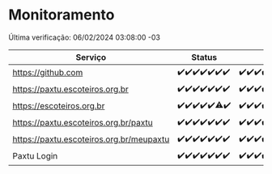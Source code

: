 # Monitoramento

Última verificação: 06/02/2024 03:08:00 -03

|Serviço|Status|Últimas 24h|
|---|---|---|
|https://github.com|<span title="2024-01-30: OK=24">✔️</span><span title="2024-01-31: OK=24">✔️</span><span title="2024-02-01: OK=24">✔️</span><span title="2024-02-02: OK=24">✔️</span><span title="2024-02-03: OK=24">✔️</span><span title="2024-02-04: OK=24">✔️</span><span title="2024-02-05: OK=6">✔️</span>|<span title="05/02/2024 03:08:00 -03 : 200">✔️</span><span title="05/02/2024 04:07:00 -03 : 200">✔️</span><span title="05/02/2024 05:08:00 -03 : 200">✔️</span><span title="05/02/2024 06:06:00 -03 : 200">✔️</span><span title="05/02/2024 07:07:00 -03 : 200">✔️</span><span title="05/02/2024 08:03:00 -03 : 200">✔️</span><span title="05/02/2024 09:10:00 -03 : 200">✔️</span><span title="05/02/2024 10:05:00 -03 : 200">✔️</span><span title="05/02/2024 11:05:00 -03 : 200">✔️</span><span title="05/02/2024 12:06:00 -03 : 200">✔️</span><span title="05/02/2024 13:07:00 -03 : 200">✔️</span><span title="05/02/2024 14:06:00 -03 : 200">✔️</span><span title="05/02/2024 15:07:00 -03 : 200">✔️</span><span title="05/02/2024 16:04:00 -03 : 200">✔️</span><span title="05/02/2024 17:07:00 -03 : 200">✔️</span><span title="05/02/2024 18:04:00 -03 : 200">✔️</span><span title="05/02/2024 19:06:00 -03 : 200">✔️</span><span title="05/02/2024 20:06:00 -03 : 200">✔️</span><span title="05/02/2024 21:29:00 -03 : 200">✔️</span><span title="05/02/2024 22:38:00 -03 : 200">✔️</span><span title="05/02/2024 23:13:00 -03 : 200">✔️</span><span title="06/02/2024 00:07:00 -03 : 200">✔️</span><span title="06/02/2024 01:07:00 -03 : 200">✔️</span><span title="06/02/2024 02:05:00 -03 : 200">✔️</span><span title="06/02/2024 03:08:00 -03 : 200">✔️</span>|
|https://paxtu.escoteiros.org.br|<span title="2024-01-30: OK=24">✔️</span><span title="2024-01-31: OK=24">✔️</span><span title="2024-02-01: OK=24">✔️</span><span title="2024-02-02: OK=24">✔️</span><span title="2024-02-03: OK=24">✔️</span><span title="2024-02-04: OK=24">✔️</span><span title="2024-02-05: OK=6">✔️</span>|<span title="05/02/2024 03:08:00 -03 : 200">✔️</span><span title="05/02/2024 04:07:00 -03 : 200">✔️</span><span title="05/02/2024 05:08:00 -03 : 200">✔️</span><span title="05/02/2024 06:06:00 -03 : 200">✔️</span><span title="05/02/2024 07:07:00 -03 : 200">✔️</span><span title="05/02/2024 08:03:00 -03 : 200">✔️</span><span title="05/02/2024 09:10:00 -03 : 200">✔️</span><span title="05/02/2024 10:05:00 -03 : 200">✔️</span><span title="05/02/2024 11:05:00 -03 : 200">✔️</span><span title="05/02/2024 12:06:00 -03 : 200">✔️</span><span title="05/02/2024 13:07:00 -03 : 200">✔️</span><span title="05/02/2024 14:06:00 -03 : 200">✔️</span><span title="05/02/2024 15:07:00 -03 : 200">✔️</span><span title="05/02/2024 16:04:00 -03 : 200">✔️</span><span title="05/02/2024 17:07:00 -03 : 200">✔️</span><span title="05/02/2024 18:04:00 -03 : 200">✔️</span><span title="05/02/2024 19:06:00 -03 : 200">✔️</span><span title="05/02/2024 20:06:00 -03 : 200">✔️</span><span title="05/02/2024 21:29:00 -03 : 200">✔️</span><span title="05/02/2024 22:38:00 -03 : 200">✔️</span><span title="05/02/2024 23:13:00 -03 : 200">✔️</span><span title="06/02/2024 00:07:00 -03 : 200">✔️</span><span title="06/02/2024 01:07:00 -03 : 200">✔️</span><span title="06/02/2024 02:05:00 -03 : 200">✔️</span><span title="06/02/2024 03:08:00 -03 : 200">✔️</span>|
|https://escoteiros.org.br|<span title="2024-01-30: OK=24">✔️</span><span title="2024-01-31: OK=24">✔️</span><span title="2024-02-01: OK=24">✔️</span><span title="2024-02-02: OK=24">✔️</span><span title="2024-02-03: OK=24">✔️</span><span title="2024-02-04: OK=23, Falhas=1">⚠️</span><span title="2024-02-05: OK=6">✔️</span>|<span title="05/02/2024 03:08:00 -03 : 200">✔️</span><span title="05/02/2024 04:07:00 -03 : 200">✔️</span><span title="05/02/2024 05:08:00 -03 : 200">✔️</span><span title="05/02/2024 06:06:00 -03 : 200">✔️</span><span title="05/02/2024 07:07:00 -03 : 200">✔️</span><span title="05/02/2024 08:03:00 -03 : 200">✔️</span><span title="05/02/2024 09:10:00 -03 : 200">✔️</span><span title="05/02/2024 10:05:00 -03 : 200">✔️</span><span title="05/02/2024 11:05:00 -03 : 200">✔️</span><span title="05/02/2024 12:06:00 -03 : 200">✔️</span><span title="05/02/2024 13:07:00 -03 : 200">✔️</span><span title="05/02/2024 14:06:00 -03 : 200">✔️</span><span title="05/02/2024 15:07:00 -03 : 200">✔️</span><span title="05/02/2024 16:04:00 -03 : 200">✔️</span><span title="05/02/2024 17:07:00 -03 : 200">✔️</span><span title="05/02/2024 18:04:00 -03 : 200">✔️</span><span title="05/02/2024 19:06:00 -03 : 200">✔️</span><span title="05/02/2024 20:06:00 -03 : 200">✔️</span><span title="05/02/2024 21:29:00 -03 : 200">✔️</span><span title="05/02/2024 22:38:00 -03 : 200">✔️</span><span title="05/02/2024 23:13:00 -03 : 200">✔️</span><span title="06/02/2024 00:07:00 -03 : 200">✔️</span><span title="06/02/2024 01:07:00 -03 : 200">✔️</span><span title="06/02/2024 02:05:00 -03 : 200">✔️</span><span title="06/02/2024 03:08:00 -03 : 200">✔️</span>|
|https://paxtu.escoteiros.org.br/paxtu|<span title="2024-01-30: OK=24">✔️</span><span title="2024-01-31: OK=24">✔️</span><span title="2024-02-01: OK=24">✔️</span><span title="2024-02-02: OK=24">✔️</span><span title="2024-02-03: OK=24">✔️</span><span title="2024-02-04: OK=24">✔️</span><span title="2024-02-05: OK=6">✔️</span>|<span title="05/02/2024 03:08:00 -03 : 200">✔️</span><span title="05/02/2024 04:07:00 -03 : 200">✔️</span><span title="05/02/2024 05:08:00 -03 : 200">✔️</span><span title="05/02/2024 06:06:00 -03 : 200">✔️</span><span title="05/02/2024 07:07:00 -03 : 200">✔️</span><span title="05/02/2024 08:03:00 -03 : 200">✔️</span><span title="05/02/2024 09:10:00 -03 : 200">✔️</span><span title="05/02/2024 10:05:00 -03 : 200">✔️</span><span title="05/02/2024 11:05:00 -03 : 200">✔️</span><span title="05/02/2024 12:06:00 -03 : 200">✔️</span><span title="05/02/2024 13:07:00 -03 : 200">✔️</span><span title="05/02/2024 14:06:00 -03 : 200">✔️</span><span title="05/02/2024 15:07:00 -03 : 200">✔️</span><span title="05/02/2024 16:04:00 -03 : 200">✔️</span><span title="05/02/2024 17:07:00 -03 : 200">✔️</span><span title="05/02/2024 18:04:00 -03 : 200">✔️</span><span title="05/02/2024 19:06:00 -03 : 200">✔️</span><span title="05/02/2024 20:06:00 -03 : 200">✔️</span><span title="05/02/2024 21:29:00 -03 : 200">✔️</span><span title="05/02/2024 22:38:00 -03 : 200">✔️</span><span title="05/02/2024 23:13:00 -03 : 200">✔️</span><span title="06/02/2024 00:07:00 -03 : 200">✔️</span><span title="06/02/2024 01:07:00 -03 : 200">✔️</span><span title="06/02/2024 02:05:00 -03 : 200">✔️</span><span title="06/02/2024 03:08:00 -03 : 200">✔️</span>|
|https://paxtu.escoteiros.org.br/meupaxtu|<span title="2024-01-30: OK=24">✔️</span><span title="2024-01-31: OK=24">✔️</span><span title="2024-02-01: OK=24">✔️</span><span title="2024-02-02: OK=24">✔️</span><span title="2024-02-03: OK=24">✔️</span><span title="2024-02-04: OK=24">✔️</span><span title="2024-02-05: OK=6">✔️</span>|<span title="05/02/2024 03:08:00 -03 : 200">✔️</span><span title="05/02/2024 04:07:00 -03 : 200">✔️</span><span title="05/02/2024 05:08:00 -03 : 200">✔️</span><span title="05/02/2024 06:06:00 -03 : 200">✔️</span><span title="05/02/2024 07:07:00 -03 : 200">✔️</span><span title="05/02/2024 08:03:00 -03 : 200">✔️</span><span title="05/02/2024 09:10:00 -03 : 200">✔️</span><span title="05/02/2024 10:05:00 -03 : 200">✔️</span><span title="05/02/2024 11:05:00 -03 : 200">✔️</span><span title="05/02/2024 12:06:00 -03 : 200">✔️</span><span title="05/02/2024 13:07:00 -03 : 200">✔️</span><span title="05/02/2024 14:06:00 -03 : 200">✔️</span><span title="05/02/2024 15:07:00 -03 : 200">✔️</span><span title="05/02/2024 16:04:00 -03 : 200">✔️</span><span title="05/02/2024 17:07:00 -03 : 200">✔️</span><span title="05/02/2024 18:04:00 -03 : 200">✔️</span><span title="05/02/2024 19:06:00 -03 : 200">✔️</span><span title="05/02/2024 20:06:00 -03 : 200">✔️</span><span title="05/02/2024 21:29:00 -03 : 200">✔️</span><span title="05/02/2024 22:38:00 -03 : 200">✔️</span><span title="05/02/2024 23:13:00 -03 : 200">✔️</span><span title="06/02/2024 00:07:00 -03 : 200">✔️</span><span title="06/02/2024 01:07:00 -03 : 200">✔️</span><span title="06/02/2024 02:05:00 -03 : 200">✔️</span><span title="06/02/2024 03:08:00 -03 : 200">✔️</span>|
|Paxtu Login|<span title="2024-01-30: OK=24">✔️</span><span title="2024-01-31: OK=24">✔️</span><span title="2024-02-01: OK=24">✔️</span><span title="2024-02-02: OK=24">✔️</span><span title="2024-02-03: OK=24">✔️</span><span title="2024-02-04: OK=24">✔️</span><span title="2024-02-05: OK=6">✔️</span>|<span title="05/02/2024 03:08:00 -03 : 200">✔️</span><span title="05/02/2024 04:07:00 -03 : 200">✔️</span><span title="05/02/2024 05:08:00 -03 : 200">✔️</span><span title="05/02/2024 06:06:00 -03 : 200">✔️</span><span title="05/02/2024 07:07:00 -03 : 200">✔️</span><span title="05/02/2024 08:03:00 -03 : 200">✔️</span><span title="05/02/2024 09:10:00 -03 : 200">✔️</span><span title="05/02/2024 10:05:00 -03 : 200">✔️</span><span title="05/02/2024 11:05:00 -03 : 200">✔️</span><span title="05/02/2024 12:06:00 -03 : 200">✔️</span><span title="05/02/2024 13:07:00 -03 : 200">✔️</span><span title="05/02/2024 14:06:00 -03 : 200">✔️</span><span title="05/02/2024 15:07:00 -03 : 200">✔️</span><span title="05/02/2024 16:04:00 -03 : 200">✔️</span><span title="05/02/2024 17:07:00 -03 : 200">✔️</span><span title="05/02/2024 18:04:00 -03 : 200">✔️</span><span title="05/02/2024 19:06:00 -03 : 200">✔️</span><span title="05/02/2024 20:06:00 -03 : 200">✔️</span><span title="05/02/2024 21:29:00 -03 : 200">✔️</span><span title="05/02/2024 22:38:00 -03 : 200">✔️</span><span title="05/02/2024 23:13:00 -03 : 200">✔️</span><span title="06/02/2024 00:07:00 -03 : 200">✔️</span><span title="06/02/2024 01:07:00 -03 : 200">✔️</span><span title="06/02/2024 02:05:00 -03 : 200">✔️</span><span title="06/02/2024 03:08:00 -03 : 200">✔️</span>|
